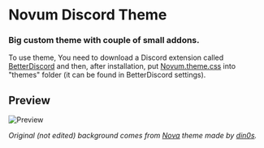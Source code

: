 # Novum Discord Theme

### Big custom theme with couple of small addons.

To use theme, You need to download a Discord extension called [BetterDiscord](https://betterdiscord.app/) and then, after installation, put [Novum.theme.css](https://gitlab.com/tomec/novum/-/blob/master/Novum.theme.css) into "themes" folder (it can be found in BetterDiscord settings).

## Preview
![Preview](https://i.imgur.com/YNQ1LFc.png)

<i>Original (not edited) background comes from [Nova](https://github.com/din0s/discord-theme/) theme made by [din0s](https://github.com/din0s/).</i>
